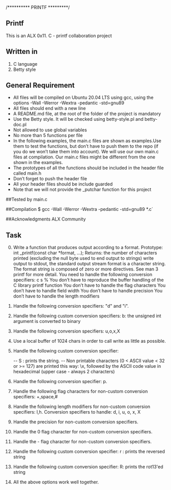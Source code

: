 /********** PRINTF *********/

## Printf
This is an ALX 0x11. C - printf collaboration project

## Written in
1. C language
2. Betty style

## General Requirement
- All files will be compiled on Ubuntu 20.04 LTS using gcc, using the options -Wall -Werror -Wextra -pedantic -std=gnu89
- All files should end with a new line
- A README.md file, at the root of the folder of the project is mandatory
- Use the Betty style. It will be checked using betty-style.pl and betty-doc.pl
- Not allowed to use global variables
- No more than 5 functions per file
- In the following examples, the main.c files are shown as examples.Use them to test the functions, but don’t have to push them to the repo (if you do we won’t take them into account). We will use our own main.c files at compilation. Our main.c files might be different from the one shown in the examples.
- The prototypes of all the functions should be included in the header file called main.h
- Don’t forget to push the header file
- All your header files should be include guarded
- Note that we will not provide the _putchar function for this project

##Tested by
main.c

##Compilation
$ gcc -Wall -Werror -Wextra -pedantic -std=gnu89 *.c`

##Acknowledgments
ALX Community

## Task

0. Write a function that produces output according to a format.
Prototype: int _printf(const char *format, ...);
Returns: the number of characters printed (excluding the null byte used to end output to strings)
write output to stdout, the standard output stream
format is a character string. The format string is composed of zero or more directives. See man 3 printf for more detail. You need to handle the following conversion specifiers:
c
s
%
You don’t have to reproduce the buffer handling of the C library printf function
You don’t have to handle the flag characters
You don’t have to handle field width
You don’t have to handle precision
You don’t have to handle the length modifiers

1. Handle the following conversion specifiers: "d" and "i".

2. Handle the following custom conversion specifiers: b: the unsigned int argument is converted to binary

3. Handle the following conversion specifiers: u,o,x,X

4. Use a local buffer of 1024 chars in order to call write as little as possible.

5. Handle the following custom conversion specifier:

   -- S : prints the string.
   -- Non printable characters (0 < ASCII value < 32 or >= 127) are printed this way: \x, followed by the ASCII code value in hexadecimal (upper case     - always 2 characters)

6. Handle the following conversion specifier: p.

7. Handle the following flag characters for non-custom conversion specifiers: +,space,#

8. Handle the following length modifiers for non-custom conversion specifiers: l,h. Conversion specifiers to handle: d, i, u, o, x, X

10. Handle the precision for non-custom conversion specifiers.

11. Handle the 0 flag character for non-custom conversion specifiers.

12. Handle the - flag character for non-custom conversion specifiers.

13. Handle the following custom conversion specifier: r : prints the reversed string

14. Handle the following custom conversion specifier: R: prints the rot13'ed string

15. All the above options work well together.
